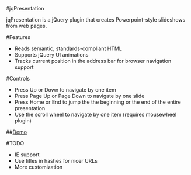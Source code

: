 #jqPresentation

jqPresentation is a jQuery plugin that creates Powerpoint-style slideshows from web pages.

#Features
 - Reads semantic, standards-compliant HTML
 - Supports jQuery UI animations
 - Tracks current position in the address bar for browser navigation support

#Controls
 - Press Up or Down to navigate by one item
 - Press Page Up or Page Down to navigate by one slide
 - Press Home or End to jump the the beginning or the end of the entire presentation
 - Use the scroll wheel to navigate by one item (requires mousewheel plugin)

##[Demo](http://jqPresentation.slaks.net/Introducing-jQuery)

#TODO
 - IE support
 - Use titles in hashes for nicer URLs
 - More customization